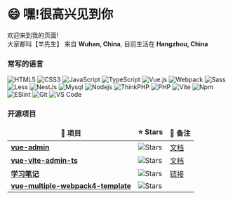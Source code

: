 <!--
**hangjob/hangjob** is a ✨ _special_ ✨ repository because its `README.md` (this file) appears on your GitHub profile.

Here are some ideas to get you started:

- 🔭 I’m currently working on ...
- 🌱 I’m currently learning ...
- 👯 I’m looking to collaborate on ...
- 🤔 I’m looking for help with ...
- 💬 Ask me about ...
- 📫 How to reach me: ...
- 😄 Pronouns: ...
- ⚡ Fun fact: ...
-->

<h1>😄  嘿!很高兴见到你</h1>

<p>欢迎来到我的页面! </br> 大家都叫【羊先生】 来自 <b>Wuhan, China</b>, 目前生活在  <b>Hangzhou, China</b></p>
<h3>常写的语言</h3>

![HTML5](https://img.shields.io/badge/-HTML5-%23E44D27?style=for-the-badge&logo=html5&logoColor=ffffff)
![CSS3](https://img.shields.io/badge/-CSS3-%231572B6?style=for-the-badge&logo=css3)
![JavaScript](https://img.shields.io/badge/-JavaScript-%23F7DF1C?style=for-the-badge&logo=javascript&logoColor=000000&labelColor=%23F7DF1C&color=%23FFCE5A)
![TypeScript](https://img.shields.io/badge/-TypeScript-007ACC?style=for-the-badge&logo=typescript&logoColor=white)
![Vue.js](https://img.shields.io/badge/-Vue.js-%232c3e50?style=for-the-badge&logo=Vue.js)
![Webpack](https://img.shields.io/badge/-Webpack-%232C3A42?style=for-the-badge&logo=webpack)
<img alt="Sass" src="https://img.shields.io/badge/-Sass-CC6699?style=for-the-badge&logo=sass&logoColor=white" />
<img alt="Less" src="https://img.shields.io/badge/-less-1d365d?style=for-the-badge&logo=less&logoColor=white" />
<img alt="NestJs" src="https://img.shields.io/badge/-NestJs-ea2845?style=for-the-badge&logo=nestjs&logoColor=white" />
<img alt="Mysql" src="https://img.shields.io/badge/-Mysql-13aa52?style=for-the-badge&logo=Mysql&logoColor=white" />
<img alt="Nodejs" src="https://img.shields.io/badge/-Nodejs-43853d?style=for-the-badge&logo=Node.js&logoColor=white" />
<img alt="ThinkPHP" src="https://img.shields.io/badge/-ThinkPHP-84c255?style=for-the-badge&logo=ThinkPHP&logoColor=white" />
<img alt="PHP" src="https://img.shields.io/badge/-php-777bb3?style=for-the-badge&logo=php&logoColor=white" />
<img alt="Vite" src="https://img.shields.io/badge/-Vite-84c255?style=for-the-badge&logo=Vite&logoColor=white" />
<img alt="Npm" src="https://img.shields.io/badge/-Npm-CB3837?style=for-the-badge&logo=Npm&logoColor=white" />
![ESlint](https://img.shields.io/badge/-ESLint-%234B32C3?style=for-the-badge&logo=eslint)
![Git](https://img.shields.io/badge/-Git-%23F05032?style=for-the-badge&logo=git&logoColor=%23ffffff)
![VS Code](https://img.shields.io/badge/-VSCode-%23007ACC?style=for-the-badge&logo=visual-studio-code)




<h3>开源项目</h3>

<table>
  <thead align="center">
      <tr border: none;>
      <td><b>🎁 项目</b></td>
      <td><b>⭐ Stars</b></td>
      <td><b>💬 备注</b></td>
    </tr>
  </thead>
  <tbody>
    <tr>
      <td><a href="https://github.com/hangjob/vue-admin"><b>vue-admin</b></a></td>
      <td><img alt="Stars" src="https://img.shields.io/github/stars/hangjob/vue-admin?style=flat-square&labelColor=343b41"/></td>
      <td><a href="https://github.com/hangjob/vue-admin/blob/master/README.md">文档</a></td>
    </tr>
    <tr>
      <td><a href="https://github.com/hangjob/vue-vite-admin-ts"><b>vue-vite-admin-ts</b></a></td>
      <td><img alt="Stars" src="https://img.shields.io/github/stars/hangjob/vue-vite-admin-ts?style=flat-square&labelColor=343b41"/></td>
      <td><a href="https://github.com/hangjob/docs">文档</a></td>
    </tr>
    <tr>
      <td><a href="https://github.com/hangjob/docs"><b>学习笔记</b></a></td>
      <td><img alt="Stars" src="https://img.shields.io/github/stars/hangjob/docs?style=flat-square&labelColor=343b41"/></td>
      <td><a href="https://github.com/hangjob/docs">链接</a></td>
    </tr>
    <tr>
      <td><a href="https://github.com/hangjob/vue-multiple-webpack4-template"><b>vue-multiple-webpack4-template</b></a></td>
      <td><img alt="Stars" src="https://img.shields.io/github/stars/hangjob/vue-multiple-webpack4-template?style=flat-square&labelColor=343b41"/></td>
      <td></td>
    </tr>
  </tbody>
</table>











